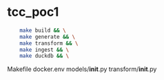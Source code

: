 # tcc_poc1

```bash
    make build && \
    make generate && \
    make transform && \
    make ingest && \
    make duckdb && \
```
Makefile
docker.env
models/__init__.py
transform/__init__.py